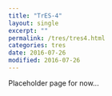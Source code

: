 ```yaml
---
title: "TrES-4"
layout: single
excerpt: ""
permalink: /tres/tres4.html
categories: tres
date: 2016-07-26
modified: 2016-07-26
---
```


<!--
TODO: 

-->

Placeholder page for now...

